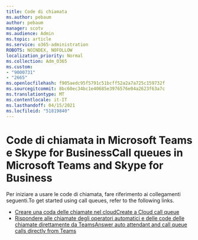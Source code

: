```yaml
---
title: Code di chiamata
ms.author: pebaum
author: pebaum
manager: scotv
ms.audience: Admin
ms.topic: article
ms.service: o365-administration
ROBOTS: NOINDEX, NOFOLLOW
localization_priority: Normal
ms.collection: Adm_O365
ms.custom:
- "9000731"
- "2665"
ms.openlocfilehash: f905aedc95f5791c51bcff52a2a7a725c159732f
ms.sourcegitcommit: 8bc60ec34bc1e40685e3976576e04a2623f63a7c
ms.translationtype: MT
ms.contentlocale: it-IT
ms.lasthandoff: 04/15/2021
ms.locfileid: "51819840"
---
```

# <a name="call-queues-in-microsoft-teams-and-skype-for-business"></a><span data-ttu-id="40c50-102">Code di chiamata in Microsoft Teams e Skype for Business</span><span class="sxs-lookup"><span data-stu-id="40c50-102">Call queues in Microsoft Teams and Skype for Business</span></span> 

<span data-ttu-id="40c50-103">Per iniziare a usare le code di chiamata, fare riferimento ai collegamenti seguenti.</span><span class="sxs-lookup"><span data-stu-id="40c50-103">To get started using call queues, refer to the following links.</span></span>

- [<span data-ttu-id="40c50-104">Creare una coda delle chiamate nel cloud</span><span class="sxs-lookup"><span data-stu-id="40c50-104">Create a Cloud call queue</span></span>](https://docs.microsoft.com/microsoftteams/create-a-phone-system-call-queue)
- [<span data-ttu-id="40c50-105">Rispondere alle chiamate degli operatori automatici e delle code delle chiamate direttamente da Teams</span><span class="sxs-lookup"><span data-stu-id="40c50-105">Answer auto attendant and call queue calls directly from Teams</span></span>](https://docs.microsoft.com/microsoftteams/answer-auto-attendant-and-call-queue-calls)